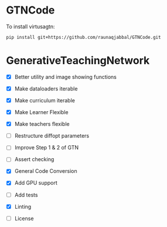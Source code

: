 # GTNCode

To install virtusagtn: 

`pip install git+https://github.com/raunaqjabbal/GTNCode.git`

# GenerativeTeachingNetwork

-  [x]  Better utility and image showing functions
-  [x] Make dataloaders iterable
-  [x] Make curriculum iterable
-  [x] Make Learner Flexible 
-  [x] Make teachers flexible

-  [ ] Restructure diffopt parameters
-  [ ] Improve Step 1 & 2 of GTN

-  [ ] Assert checking 
-  [x] General Code Conversion
-  [x] Add GPU support
-  [ ] Add tests
-  [x] Linting

-  [ ] License